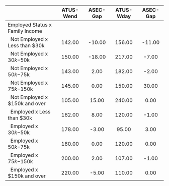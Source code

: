 
|                      |    ATUS-Wend |     ASEC-Gap |    ATUS-Wday |     ASEC-Gap |
| -------------------- | :----------: | :----------: | :----------: | :----------: |
| Employed Status x Family Income |              |              |              |              |
| &nbsp;&nbsp;Not Employed x Less than $30k |       142.00 |       -10.00 |       156.00 |       -11.00 |
| &nbsp;&nbsp;Not Employed x $30k-$50k |       150.00 |       -18.00 |       217.00 |        -7.00 |
| &nbsp;&nbsp;Not Employed x $50k-$75k |       143.00 |         2.00 |       182.00 |        -2.00 |
| &nbsp;&nbsp;Not Employed x $75k-$150k |       145.00 |         0.00 |       150.00 |        30.00 |
| &nbsp;&nbsp;Not Employed x $150k and over |       105.00 |        15.00 |       240.00 |         0.00 |
| &nbsp;&nbsp;Employed x Less than $30k |       162.00 |         8.00 |       120.00 |        -1.00 |
| &nbsp;&nbsp;Employed x $30k-$50k |       178.00 |        -3.00 |        95.00 |         3.00 |
| &nbsp;&nbsp;Employed x $50k-$75k |       180.00 |         0.00 |       120.00 |         0.00 |
| &nbsp;&nbsp;Employed x $75k-$150k |       200.00 |         2.00 |       107.00 |        -1.00 |
| &nbsp;&nbsp;Employed x $150k and over |       220.00 |        -5.00 |       110.00 |         0.00 |


